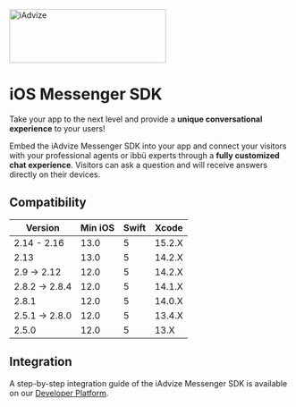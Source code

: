 <img src="https://user-images.githubusercontent.com/17723986/47799626-f3982700-dd2a-11e8-983c-77d1a3ed7f53.png" width="280" height="96" alt="iAdvize">

# iOS Messenger SDK

Take your app to the next level and provide a **unique conversational experience** to your users!

Embed the iAdvize Messenger SDK into your app and connect your visitors with your professional agents or ibbü experts through a **fully customized chat experience**. Visitors can ask a question and will receive answers directly on their devices.

## Compatibility

| Version        | Min iOS | Swift | Xcode  |
| -------------- | ------- | ----- | ------ |
| 2.14 - 2.16    | 13.0    | 5     | 15.2.X |
| 2.13           | 13.0    | 5     | 14.2.X |
| 2.9 -> 2.12    | 12.0    | 5     | 14.2.X |
| 2.8.2 -> 2.8.4 | 12.0    | 5     | 14.1.X |
| 2.8.1          | 12.0    | 5     | 14.0.X |
| 2.5.1 -> 2.8.0 | 12.0    | 5     | 13.4.X |
| 2.5.0          | 12.0    | 5     | 13.X   |

## Integration

A step-by-step integration guide of the iAdvize Messenger SDK is available on our [Developer Platform](https://developers.iadvize.com/documentation/mobile-sdk).
